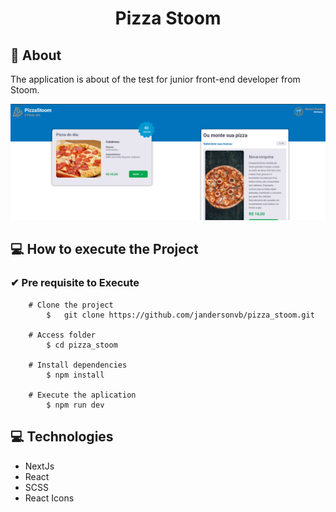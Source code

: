 <h1 align=center>Pizza Stoom </h1>

##  📅 About

The application is about of the test for junior front-end developer from Stoom.

![](public/ui.png)


## 💻 How to execute the Project

### ✔ Pre requisite to Execute

```
	# Clone the project
		$	git clone https://github.com/jandersonvb/pizza_stoom.git

	# Access folder
		$ cd pizza_stoom

	# Install dependencies
		$ npm install

	# Execute the aplication
		$ npm run dev
```

## 💻 Technologies

- NextJs
- React
- SCSS
- React Icons
